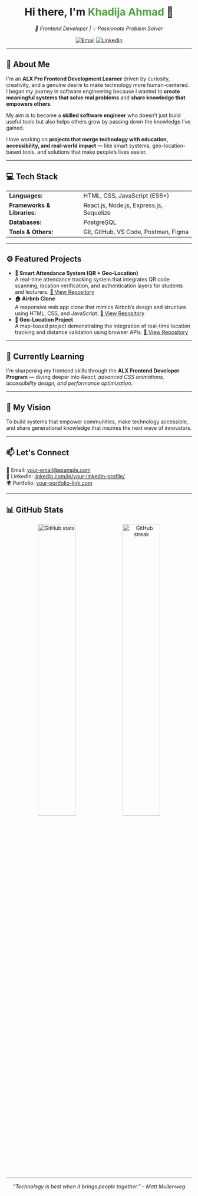 <!-- 👋 INTRO SECTION -->
<h1 align="center">Hi there, I'm <span style="color:#4E9F3D;">Khadija Ahmad</span> 👋</h1>

<p align="center">
  <em>🚀 Frontend Developer | 💡 Passionate Problem Solver </em>
</p>

<p align="center">
  <a href="https://github.com/dijez"></a>
  <a href="mailto:khadijaahmad2k21@gmail.com"><img src="https://img.shields.io/badge/Email-Me-green" alt="Email"></a>
  <a href="https://www.linkedin.com/ahmad-khadijah-joda"><img src="https://img.shields.io/badge/LinkedIn-Connect-blue" alt="LinkedIn"></a>
</p>

---

<!-- 🌟 ABOUT SECTION -->
<h2>🌟 About Me</h2>

<p>
  I'm an <strong>ALX Pro Frontend Development Learner</strong> driven by curiosity, creativity, and a genuine desire to make technology more human-centered.  
  I began my journey in software engineering because I wanted to <strong>create meaningful systems that solve real problems</strong> and <strong>share knowledge that empowers others</strong>.  
</p>

<p>
  My aim is to become a <strong>skilled software engineer</strong> who doesn’t just build useful tools but also helps others grow by passing down the knowledge I’ve gained.  
</p>

<p>
  I love working on <strong>projects that merge technology with education, accessibility, and real-world impact</strong> — like smart systems, geo-location-based tools, and solutions that make people’s lives easier.
</p>

---

<!-- 🧠 SKILLS SECTION -->
<h2>💻 Tech Stack</h2>

<table>
  <tr>
    <td><strong>Languages:</strong></td>
    <td>HTML, CSS, JavaScript (ES6+)</td>
  </tr>
  <tr>
    <td><strong>Frameworks & Libraries:</strong></td>
    <td>React.js, Node.js, Express.js, Sequelize</td>
  </tr>
  <tr>
    <td><strong>Databases:</strong></td>
    <td>PostgreSQL</td>
  </tr>
  <tr>
    <td><strong>Tools & Others:</strong></td>
    <td>Git, GitHub, VS Code, Postman, Figma</td>
  </tr>
</table>

---

<!-- ⚙️ PROJECTS SECTION -->
<h2>⚙️ Featured Projects</h2>

<ul>
  <li>
    <strong>📍 Smart Attendance System (QR + Geo-Location)</strong><br>
    A real-time attendance tracking system that integrates QR code scanning, location verification, and authentication layers for students and lecturers.  
    <a href="https://github.com/your-username/smart-attendance-system">🔗 View Repository</a>
  </li>
  <li>
    <strong>🏠 Airbnb Clone</strong><br>
    A responsive web app clone that mimics Airbnb’s design and structure using HTML, CSS, and JavaScript.  
    <a href="https://github.com/your-username/airbnb-clone">🔗 View Repository</a>
  </li>
  <li>
    <strong>🧭 Geo-Location Project</strong><br>
    A map-based project demonstrating the integration of real-time location tracking and distance validation using browser APIs.  
    <a href="https://github.com/your-username/geo-location-project">🔗 View Repository</a>
  </li>
</ul>

---

<!-- 🌱 CURRENT LEARNING -->
<h2>🌱 Currently Learning</h2>
<p>
  I'm sharpening my frontend skills through the <strong>ALX Frontend Developer Program</strong> — diving deeper into <em>React, advanced CSS animations, accessibility design, and performance optimization</em>.
</p>

---

<!-- 🎯 GOALS -->
<h2>🎯 My Vision</h2>
<p>
  To build systems that empower communities, make technology accessible, and share generational knowledge that inspires the next wave of innovators.
</p>

---

<!-- 📫 CONTACT -->
<h2>📫 Let's Connect</h2>
<p>
  💌 Email: <a href="mailto:your-email@example.com">your-email@example.com</a><br>
  💼 LinkedIn: <a href="https://linkedin.com/in/your-linkedin-profile/">linkedin.com/in/your-linkedin-profile/</a><br>
  🌍 Portfolio: <a href="https://your-portfolio-link.com">your-portfolio-link.com</a>
</p>

---

<!-- 📊 GITHUB STATS -->
<h2>📊 GitHub Stats</h2>
<p align="center">
  <img src="https://github-readme-stats.vercel.app/api?username=your-username&show_icons=true&theme=tokyonight" alt="GitHub stats" width="45%"/>
  <img src="https://github-readme-streak-stats.herokuapp.com/?user=your-username&theme=tokyonight" alt="GitHub streak" width="45%"/>
</p>

---

<!-- ✨ FUN QUOTE -->
<p align="center">
  <em>“Technology is best when it brings people together.” – Matt Mullenweg</em>
</p>
